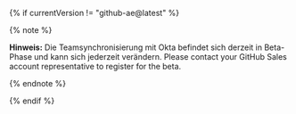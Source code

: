 {% if currentVersion != "github-ae@latest" %}

{% note %}

**Hinweis:** Die Teamsynchronisierung mit Okta befindet sich derzeit in Beta-Phase und kann sich jederzeit verändern. Please contact your GitHub Sales account representative to register for the beta.

{% endnote %}

{% endif %}
